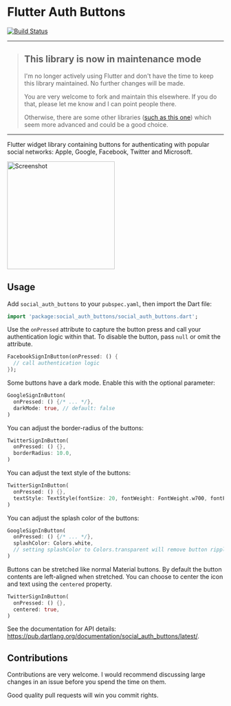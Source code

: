 # Flutter Auth Buttons

[![Build Status](https://travis-ci.org/dmjones/social_auth_buttons.svg?branch=master)](https://travis-ci.org/dmjones/social_auth_buttons)

---

> ## This library is now in maintenance mode
>
> I'm no longer actively using Flutter and don't have the time to keep this library maintained. No further changes will be made.
>
> You are very welcome to fork and maintain this elsewhere. If you do that, please let me know and I can point people there.
>
> Otherwise, there are some other libraries ([such as this one](https://github.com/ZaynJarvis/Flutter-Sign-in-Button)) which seem more advanced and could be a good choice.

---

Flutter widget library containing buttons for authenticating with popular social networks: Apple, Google, Facebook, Twitter
and Microsoft.

<img src="https://raw.githubusercontent.com/dmjones/social_auth_buttons/master/screenshots/example-app.png" alt="Screenshot" width="250" />

## Usage

Add `social_auth_buttons` to your `pubspec.yaml`, then import the Dart file:

```dart
import 'package:social_auth_buttons/social_auth_buttons.dart';
```

Use the `onPressed` attribute to capture the button press and call your authentication logic within that. To disable
the button, pass `null` or omit the attribute.

```dart
FacebookSignInButton(onPressed: () {
  // call authentication logic
});
```

Some buttons have a dark mode. Enable this with the optional parameter:

```dart
GoogleSignInButton(
  onPressed: () {/* ... */}, 
  darkMode: true, // default: false
)
```

You can adjust the border-radius of the buttons:

```dart
TwitterSignInButton(
  onPressed: () {},
  borderRadius: 10.0,
)
```

You can adjust the text style of the buttons:

```dart
TwitterSignInButton(
  onPressed: () {},
  textStyle: TextStyle(fontSize: 20, fontWeight: FontWeight.w700, fontFamily: "Roboto"),
)
```

You can adjust the splash color of the buttons:

```dart
GoogleSignInButton(
  onPressed: () {/* ... */}, 
  splashColor: Colors.white, 
  // setting splashColor to Colors.transparent will remove button ripple effect.
)
```

Buttons can be stretched like normal Material buttons. By default the button
contents are left-aligned when stretched. You can choose to center the icon and
text using the `centered` property.

```dart
TwitterSignInButton(
  onPressed: () {},
  centered: true,
)
```

See the documentation for API details: https://pub.dartlang.org/documentation/social_auth_buttons/latest/.

## Contributions

Contributions are very welcome. I would recommend discussing large changes in an issue before you spend the time on them.

Good quality pull requests will win you commit rights.
